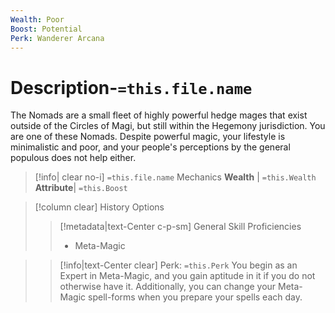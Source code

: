 ```yaml
---
Wealth: Poor
Boost: Potential
Perk: Wanderer Arcana
---
```

# Description-`=this.file.name`
The Nomads are a small fleet of highly powerful hedge mages that exist outside of the Circles of Magi, but still within the Hegemony jurisdiction.  You are one of these Nomads. Despite powerful magic, your lifestyle is minimalistic and poor, and your people's perceptions by the general populous does not help either.
>[!info| clear no-i] `=this.file.name` Mechanics
>**Wealth** | `=this.Wealth`   
>**Attribute**| `=this.Boost`

>[!column clear] History Options
>> [!metadata|text-Center c-p-sm] General Skill Proficiencies
>> - Meta-Magic



>> [!info|text-Center clear] Perk: `=this.Perk`
>> You begin as an Expert in Meta-Magic, and you gain aptitude in it if you do not otherwise have it. Additionally, you can change your Meta-Magic spell-forms when you prepare your spells each day.  